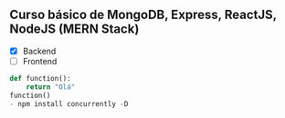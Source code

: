 ## Curso básico de MongoDB, Express, ReactJS, NodeJS (MERN Stack)

- [x] Backend
- [ ] Frontend

```python
def function():
    return "Olá"
function()
- npm install concurrently -D
```
